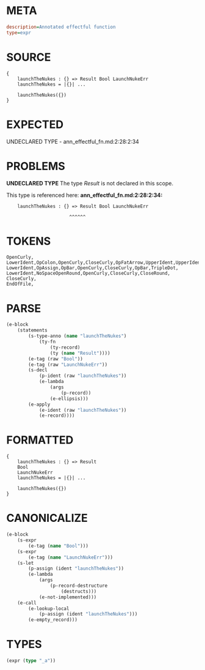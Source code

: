 # META
~~~ini
description=Annotated effectful function
type=expr
~~~
# SOURCE
~~~roc
{
    launchTheNukes : {} => Result Bool LaunchNukeErr
    launchTheNukes = |{}| ...

    launchTheNukes({})
}
~~~
# EXPECTED
UNDECLARED TYPE - ann_effectful_fn.md:2:28:2:34
# PROBLEMS
**UNDECLARED TYPE**
The type _Result_ is not declared in this scope.

This type is referenced here:
**ann_effectful_fn.md:2:28:2:34:**
```roc
    launchTheNukes : {} => Result Bool LaunchNukeErr
```
                           ^^^^^^


# TOKENS
~~~zig
OpenCurly,
LowerIdent,OpColon,OpenCurly,CloseCurly,OpFatArrow,UpperIdent,UpperIdent,UpperIdent,
LowerIdent,OpAssign,OpBar,OpenCurly,CloseCurly,OpBar,TripleDot,
LowerIdent,NoSpaceOpenRound,OpenCurly,CloseCurly,CloseRound,
CloseCurly,
EndOfFile,
~~~
# PARSE
~~~clojure
(e-block
	(statements
		(s-type-anno (name "launchTheNukes")
			(ty-fn
				(ty-record)
				(ty (name "Result"))))
		(e-tag (raw "Bool"))
		(e-tag (raw "LaunchNukeErr"))
		(s-decl
			(p-ident (raw "launchTheNukes"))
			(e-lambda
				(args
					(p-record))
				(e-ellipsis)))
		(e-apply
			(e-ident (raw "launchTheNukes"))
			(e-record))))
~~~
# FORMATTED
~~~roc
{
	launchTheNukes : {} => Result
	Bool
	LaunchNukeErr
	launchTheNukes = |{}| ...

	launchTheNukes({})
}
~~~
# CANONICALIZE
~~~clojure
(e-block
	(s-expr
		(e-tag (name "Bool")))
	(s-expr
		(e-tag (name "LaunchNukeErr")))
	(s-let
		(p-assign (ident "launchTheNukes"))
		(e-lambda
			(args
				(p-record-destructure
					(destructs)))
			(e-not-implemented)))
	(e-call
		(e-lookup-local
			(p-assign (ident "launchTheNukes")))
		(e-empty_record)))
~~~
# TYPES
~~~clojure
(expr (type "_a"))
~~~
